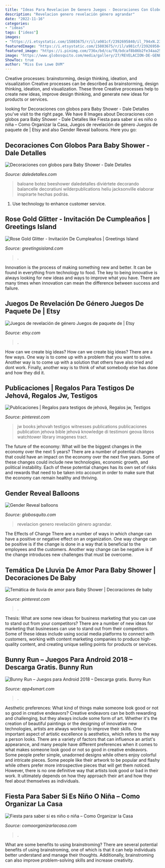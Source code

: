 ```yaml
---
title: "Ideas Para Revelacion De Genero Juegos - Decoraciones Con Globos Para Baby Shower"
description: "Revelacion genero revelación género agrandar"
date: "2022-11-16"
categories:
- "ideas"
tags: ["ideas"]
images:
- "https://i.etsystatic.com/15803675/r/il/a981cf/2392695840/il_794xN.2392695840_9d5q.jpg"
featuredImage: "https://i.etsystatic.com/15803675/r/il/a981cf/2392695840/il_794xN.2392695840_9d5q.jpg"
featured_image: "https://i.pinimg.com/736x/bd/ca/f8/bdcaf8b86b2fe34aa25d56b0b6db688a--jw-ministry-ministry-ideas.jpg"
image: "https://www.globosquito.com/media/gallery/27/REVELACION-DE-GENERO-GLOBOSQUITO2.jpg"
ShowToc: true
author: "Miss Eve Lowe DVM"
---
```



Creative processes: brainstorming, design thinking, ideation, and visualization
Creative processes can be described as brainstorming, design thinking, ideation, and visualization. These three Creative processes help to create new ideas, improve design thinking, and generate new ideas for products or services.

	

		
looking for Decoraciones con globos para Baby Shower - Dale Detalles you've visit to the right page. We have 8 Images about Decoraciones con globos para Baby Shower - Dale Detalles like Fiesta para saber si es niño o niña – Como Organizar la Casa, Juegos de revelación de género Juegos de paquete de | Etsy and also Gender Reveal balloons. Here you go:
		
    
## Decoraciones Con Globos Para Baby Shower - Dale Detalles

<img loading=lazy src="https://i0.wp.com/www.daledetalles.com/wp-content/uploads/2016/06/decoración-con-globos-para-baby-shower16.jpg?fit=736%2C552&amp;ssl=1" onerror="this.onerror=null;this.src='https://tse3.mm.bing.net/th?id=OIP.MYZ13LmIpFVkA3H2RFb8QgHaFj&amp;pid=15.1';" alt="Decoraciones con globos para Baby Shower - Dale Detalles">

_Source: daledetalles.com_

>baloane botez beeshower daledetalles diviértete decorando balancelle decoratiuni wilderpublications heliu jacksonville elaborar inspirarte hechas podrás. 

	

1. Use technology to enhance customer service.

    
## Rose Gold Glitter - Invitación De Cumpleaños | Greetings Island

<img loading=lazy src="https://images.greetingsisland.com/images/invitations/birthday/previews/rose-gold-glitter_2.png?auto=format,compress" onerror="this.onerror=null;this.src='https://tse4.mm.bing.net/th?id=OIP.tPSEV2HD7u5l9EnmQob1WwHaK0&amp;pid=15.1';" alt="Rose Gold Glitter - Invitación De Cumpleaños | Greetings Island">

_Source: greetingsisland.com_

>. 

	

Innovation is the process of making something new and better. It can be found in everything from technology to food. The key to being innovative is always looking for new ideas and ways to improve what you have. There are many times when innovation can mean the difference between success and failure.

    
## Juegos De Revelación De Género Juegos De Paquete De | Etsy

<img loading=lazy src="https://i.etsystatic.com/15803675/r/il/a981cf/2392695840/il_794xN.2392695840_9d5q.jpg" onerror="this.onerror=null;this.src='https://tse1.mm.bing.net/th?id=OIP.HtfieMI2X28BaSnLfRX3sQHaFj&amp;pid=15.1';" alt="Juegos de revelación de género Juegos de paquete de | Etsy">

_Source: etsy.com_

>. 

	

How can we create big ideas?
How can we create big ideas? There are a few ways. One way is to come up with a problem that you want to solve. Another way is to come up with a solution that others have also tried and dont work. Finally, another way is to think of what somebody else has done and how they did it.

    
## Publicaciones | Regalos Para Testigos De Jehová, Regalos Jw, Testigos

<img loading=lazy src="https://i.pinimg.com/736x/bd/ca/f8/bdcaf8b86b2fe34aa25d56b0b6db688a--jw-ministry-ministry-ideas.jpg" onerror="this.onerror=null;this.src='https://tse4.mm.bing.net/th?id=OIP.BfcdD0u40wAjYtCpBxF1TgEUDi&amp;pid=15.1';" alt="Publicaciones | Regalos para testigos de jehová, Regalos jw, Testigos">

_Source: pinterest.com_

>jw books jehovah testigos witnesses publications publicaciones publication jehova bible jehová knowledge di testimoni geova libros watchtower library imagenes tract. 

	

The future of the economy: What will be the biggest changes in the economy over the next 5 years?
There are a number of potential changes that could have an impact on the economy over the next five years. Some of these changes could include new technologies, economic growth, and political instability. Each of these potential changes has its own set of risks and rewards that need to be taken into account in order to make sure that the economy can remain healthy and thriving.

    
## Gender Reveal Balloons

<img loading=lazy src="https://www.globosquito.com/media/gallery/27/REVELACION-DE-GENERO-GLOBOSQUITO2.jpg" onerror="this.onerror=null;this.src='https://tse3.mm.bing.net/th?id=OIP.z2FF1RDihjcaT_uLh1Gn8QHaJQ&amp;pid=15.1';" alt="Gender Reveal balloons">

_Source: globosquito.com_

>revelacion genero revelación género agrandar. 

	

The Effects of Change
There are a number of ways in which change can have a positive or negative effect on an organization. One way change can be positive is if the change is done in a way that is beneficial to the employees and the customers. Another way change can be negative is if the change introduces new challenges that must be overcome.

    
## Temática De Lluvia De Amor Para Baby Shower | Decoraciones De Baby

<img loading=lazy src="https://i.pinimg.com/736x/29/55/2d/29552d7bf08f0239ef83bef8c76eb171.jpg" onerror="this.onerror=null;this.src='https://tse1.mm.bing.net/th?id=OIP.epI7Q7wF-pi2p1NpaW3jWwHaG6&amp;pid=15.1';" alt="Temática de lluvia de amor para Baby Shower | Decoraciones de baby">

_Source: pinterest.com_

>. 

	

Thesis: What are some new ideas for business marketing that you can use to stand out from your competitors?
There are a number of new ideas for marketing that businesses can use to stand out from their competitors. Some of these ideas include using social media platforms to connect with customers, working with content marketing companies to produce high-quality content, and creating unique selling points for products or services.

    
## Bunny Run – Juegos Para Android 2018 – Descarga Gratis. Bunny Run

<img loading=lazy src="http://static-4.app4smart.me/uploads/posts/thumbs/1227/original-03017b0c95.jpg" onerror="this.onerror=null;this.src='https://tse1.mm.bing.net/th?id=OIP.DV328ftZ7cAeL64USnXiWAHaNK&amp;pid=15.1';" alt="Bunny Run – Juegos para Android 2018 – Descarga gratis. Bunny Run">

_Source: app4smart.com_

>. 

	

Aesthetic preferences: What kind of things make someone look good or not so good in creative endeavors?
Creative endeavors can be both rewarding and challenging, but they always include some form of art. Whether it's the creation of beautiful paintings or the designing of innovative new technologies, artists are always working to improve their skills. One important aspect of artistic excellence is aesthetics, which refers to the way a person looks. There are a variety of factors that can influence an artist's appearance, and many people have different preferences when it comes to what makes someone look good or not so good in creative endeavors. Some people prefer simple, unadorned designs while others enjoy colorful and intricate pieces. Some people like their artwork to be popular and flashy while others prefer more introspective pieces that will get them noticed. However, there is no one definitive way that artists look good or bad in their work. It ultimately depends on how they approach their art and how they feel about themselves as individuals.

    
## Fiesta Para Saber Si Es Niño O Niña – Como Organizar La Casa

<img loading=lazy src="https://comoorganizarlacasa.com/wp-content/uploads/2018/05/Decoración-de-fiesta-para-saber-si-es-niño-o-niña.jpg7_.jpg" onerror="this.onerror=null;this.src='https://tse2.mm.bing.net/th?id=OIP.ids4rGuzv2YTqud4K0hCnAHaJ4&amp;pid=15.1';" alt="Fiesta para saber si es niño o niña – Como Organizar la Casa">

_Source: comoorganizarlacasa.com_

>. 

	

What are some benefits to using brainstroming?
There are several potential benefits of using brainstroming, one of which is that it can help individuals better understand and manage their thoughts. Additionally, brainstroming can also improve problem-solving skills and increase creativity.

